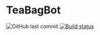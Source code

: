 # TeaBagBot

![GitHub last commit](https://img.shields.io/github/last-commit/Krendeled/TeaBagBot?logo=GitHub)
[![Build status](https://ci.appveyor.com/api/projects/status/5ag50dn4yg1scadx?svg=true)](https://ci.appveyor.com/project/Krendeled/teabagbot)